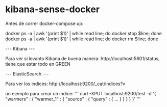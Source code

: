 # kibana-sense-docker

Antes de correr docker-compose up:

docker ps -a | awk '{print $1}' | while read line; do docker stop $line; done
docker ps -a | awk '{print $1}' | while read line; do docker rm $line; done


--- Kibana ---

Para ver si levanto Kibana de buena manera: http://localhost:5601/status, tiene que estar todo en GREEN

--- ElasticSearch ---

Para ver los indices: http://localhost:9200/_cat/indices?v

un ejemplo para crear un indice:
'''
curl -XPUT localhost:9200/test -d '{
    "warmers" : {
        "warmer_1" : {
            "source" : {
                "query" : {
                    ...
                }
            }
        }
    }
}'
'''
